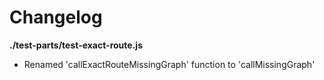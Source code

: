 # Changelog

**./test-parts/test-exact-route.js**
* Renamed 'callExactRouteMissingGraph' function to 'callMissingGraph'